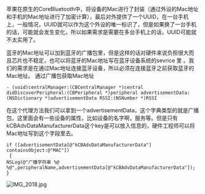  苹果在原生的CoreBluetooth中，将设备的Mac进行了封装（通过外设的Mac地址和手机的Mac地址进行了加密计算），最后对外提供了一个UUID，在一台手机上，一般情况，UUID就可以作为这个外设的唯一标识了，但是如果换了一台手机的话，可能就会发生变化，所以如果需求是需要在多台手机上的话，UUID可能就不太实用了。

蓝牙的Mac地址可以加到蓝牙的广播包里，但是这样的话对硬件来说负担很大而且芯片也不稳定，也可以将蓝牙的Mac地址写在蓝牙设备系统的sevrice 里 。我们的需求是在通过Mac地址连接蓝牙设备，所以必须在连接蓝牙之前获取蓝牙的Mac地址。
通过广播包获取Mac地址
```
- (void)centralManager:(CBCentralManager *)central didDiscoverPeripheral:(CBPeripheral *)peripheral advertisementData:(NSDictionary *)advertisementData RSSI:(NSNumber *)RSSI
```

在这个代理方法我们可以拿到一个advertisementData，这个字典类型的就是广播包，这里面会有一些设备的属性，比如设备的名字啊，服务等。但是只有kCBAdvDataManufacturerData这个key是可以放入信息的，硬件工程师可以将Mac地址写到这个字段里去。
```
if ([advertisementData[@"kCBAdvDataManufacturerData"] containsObject:@"MAC"])
 {
NSLog(@"广播字符串 %@ %@",peripheralName,advertisementData[@"kCBAdvDataManufacturerData"]);
}
```

![IMG_2018.jpg](https://upload-images.jianshu.io/upload_images/2420391-7dc87d283f21c50b.jpg?imageMogr2/auto-orient/strip%7CimageView2/2/w/1240)


